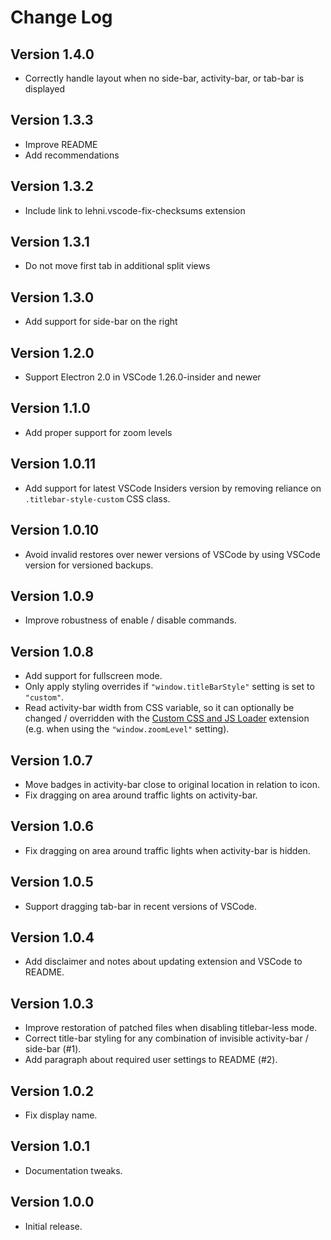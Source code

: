 # Change Log

## Version 1.4.0

- Correctly handle layout when no side-bar, activity-bar, or tab-bar is
  displayed

## Version 1.3.3

- Improve README
- Add recommendations

## Version 1.3.2

- Include link to lehni.vscode-fix-checksums extension

## Version 1.3.1

- Do not move first tab in additional split views

## Version 1.3.0

- Add support for side-bar on the right

## Version 1.2.0

- Support Electron 2.0 in VSCode 1.26.0-insider and newer

## Version 1.1.0

- Add proper support for zoom levels

## Version 1.0.11

- Add support for latest VSCode Insiders version by removing reliance on
  `.titlebar-style-custom` CSS class.

## Version 1.0.10

- Avoid invalid restores over newer versions of VSCode by using VSCode version
  for versioned backups.

## Version 1.0.9

- Improve robustness of enable / disable commands.

## Version 1.0.8

- Add support for fullscreen mode.
- Only apply styling overrides if `"window.titleBarStyle"` setting is set to
  `"custom"`.
- Read activity-bar width from CSS variable, so it can optionally be changed / overridden
  with the [Custom CSS and JS Loader](https://marketplace.visualstudio.com/items?itemName=be5invis.vscode-custom-css)
  extension (e.g. when using the `"window.zoomLevel"` setting).

## Version 1.0.7

- Move badges in activity-bar close to original location in relation to icon.
- Fix dragging on area around traffic lights on activity-bar.

## Version 1.0.6

- Fix dragging on area around traffic lights when activity-bar is hidden.

## Version 1.0.5

- Support dragging tab-bar in recent versions of VSCode.

## Version 1.0.4

- Add disclaimer and notes about updating extension and VSCode to README.

## Version 1.0.3

- Improve restoration of patched files when disabling titlebar-less mode.
- Correct title-bar styling for any combination of invisible activity-bar /
  side-bar (#1).
- Add paragraph about required user settings to README (#2).

## Version 1.0.2

- Fix display name.

## Version 1.0.1

- Documentation tweaks.

## Version 1.0.0

- Initial release.
